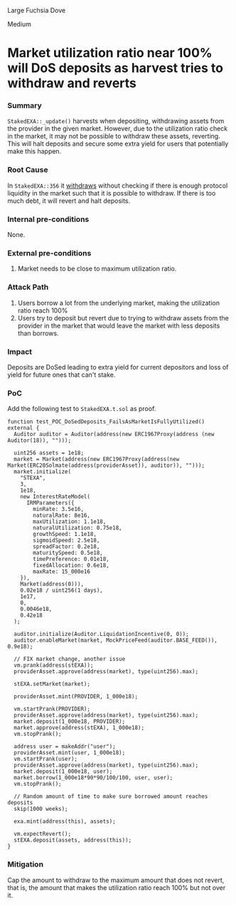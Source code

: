 Large Fuchsia Dove

Medium

# Market utilization ratio near 100% will DoS deposits as harvest tries to withdraw and reverts

### Summary

`StakedEXA::_update()` harvests when depositing, withdrawing assets from the provider in the given market. However, due to the utilization ratio check in the market, it may not be possible to withdraw these assets, reverting. This will halt deposits and secure some extra yield for users that potentially make this happen.

### Root Cause

In `StakedEXA::356` it [withdraws](https://github.com/sherlock-audit/2024-07-exactly-stacking-contracts/blob/main/protocol/contracts/StakedEXA.sol#L356) without checking if there is enough protocol liquidity in the market such that it is possible to withdraw. If there is too much debt, it will revert and halt deposits.

### Internal pre-conditions

None.

### External pre-conditions

1. Market needs to be close to maximum utilization ratio.

### Attack Path

1. Users borrow a lot from the underlying market, making the utilization ratio reach 100%
2. Users try to deposit but revert due to trying to withdraw assets from the provider in the market that would leave the market with less deposits than borrows.

### Impact

Deposits are DoSed leading to extra yield for current depositors and loss of yield for future ones that can't stake.

### PoC

Add the following test to `StakedEXA.t.sol` as proof.
```solidity
function test_POC_DoSedDeposits_FailsAsMarketIsFullyUtilized() external {
  Auditor auditor = Auditor(address(new ERC1967Proxy(address (new Auditor(18)), "")));

  uint256 assets = 1e18;
  market = Market(address(new ERC1967Proxy(address(new Market(ERC20Solmate(address(providerAsset)), auditor)), "")));
  market.initialize(
    "STEXA",
    3,
    1e18,
    new InterestRateModel(
      IRMParameters({
        minRate: 3.5e16,
        naturalRate: 8e16,
        maxUtilization: 1.1e18,
        naturalUtilization: 0.75e18,
        growthSpeed: 1.1e18,
        sigmoidSpeed: 2.5e18,
        spreadFactor: 0.2e18,
        maturitySpeed: 0.5e18,
        timePreference: 0.01e18,
        fixedAllocation: 0.6e18,
        maxRate: 15_000e16
    }),
    Market(address(0))),
    0.02e18 / uint256(1 days),
    1e17,
    0,
    0.0046e18,
    0.42e18
  );

  auditor.initialize(Auditor.LiquidationIncentive(0, 0));
  auditor.enableMarket(market, MockPriceFeed(auditor.BASE_FEED()), 0.9e18);

  // FIX market change, another issue
  vm.prank(address(stEXA));
  providerAsset.approve(address(market), type(uint256).max);

  stEXA.setMarket(market);

  providerAsset.mint(PROVIDER, 1_000e18);

  vm.startPrank(PROVIDER);
  providerAsset.approve(address(market), type(uint256).max);
  market.deposit(1_000e18, PROVIDER);
  market.approve(address(stEXA), 1_000e18);
  vm.stopPrank();

  address user = makeAddr("user");
  providerAsset.mint(user, 1_000e18);
  vm.startPrank(user);
  providerAsset.approve(address(market), type(uint256).max);
  market.deposit(1_000e18, user);
  market.borrow(1_000e18*90*90/100/100, user, user);
  vm.stopPrank();

  // Random amount of time to make sure borrowed amount reaches deposits
  skip(1000 weeks);

  exa.mint(address(this), assets);

  vm.expectRevert();
  stEXA.deposit(assets, address(this));
}

```

### Mitigation

Cap the amount to withdraw to the maximum amount that does not revert, that is, the amount that makes the utilization ratio reach 100% but not over it.